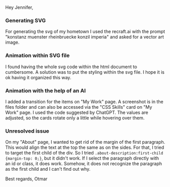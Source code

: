 Hey Jennifer,

### Generating SVG
For generating the svg of my hometown I used the recraft.ai with the prompt "konstanz muenster rheinbruecke konzil imperia" and asked for a vector art image.
### Animation within SVG file
I found having the whole svg code within the html document to cumbersome. A solution was to put the styling within the svg file. I hope it is ok having it organized this way.
### Animation with the help of an AI
I added a transition for the items on "My Work" page. A screenshot is in the files folder and can also be accessed via the "CSS Skills" card on "My Work" page.
I used the code suggested by ChatGPT. The values are adjusted, so the cards rotate only a little while hovering over them.
### Unresolved issue
On my "About" page, I wanted to get rid of the margin of the first paragraph. This would align the text at the top the same as on the sides. For that, I tried to target the first child of the div. So I tried `.about-description:first-child {margin-top: 0;}`, but it didn't work. If I select the paragraph directly with an id or class, it does work. Somehow, it does not recognize the paragraph as the first child and I can't find out why.

Best regards, Otmar